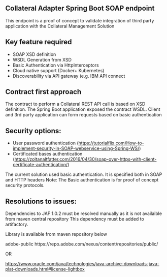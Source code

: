 ## Collateral Adapter Spring Boot SOAP endpoint

This endpoint is a proof of concept to validate integration of third party application with the Collateral Management Solution

## Key feature required 

 - SOAP XSD definition
 - WSDL Generation from XSD
 - Basic Authentication via HttpInterceptors
 - Cloud native support (Docker+ Kubernetes)
 - Discoverability via API gateway (e.g. IBM API connect
  
## Contract first approach

The contract to perform a Collateral REST API call is based on  XSD definition.
The Spring Boot application exposed the contract  WSDL.
Client and  3rd party application can form requests based on basic authentication  
  
## Security options:

- User password authentication
(https://tutorialflix.com/How-to-implement-security-in-SOAP-webservice-using-Spring-WS/)
- Certificated bases authentication 
(https://zoltanaltfatter.com/2016/04/30/soap-over-https-with-client-certificate-authentication/)

The current solution used basic authentication. It is specified both in SOAP and HTTP headers
Note: The Basic authentication is for proof of concept security protocols.

## Resolutions to issues:

Dependencies to JAF 1.0.2 must be resolved manually as it is not availaible from maven central repository
This dependency must be added to artifactory.

Library is available from maven repository below

 <repositories>
        <repository>
            <id>adobe-public</id>
            <url>https://repo.adobe.com/nexus/content/repositories/public/</url>
        </repository>
 </repositories>
 
 OR
 
 https://www.oracle.com/java/technologies/java-archive-downloads-java-plat-downloads.html#license-lightbox
 